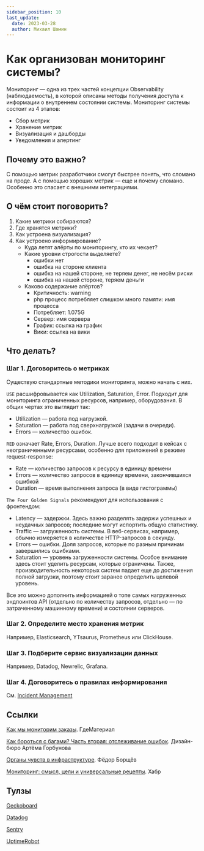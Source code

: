 ```yaml
---
sidebar_position: 10
last_update:
  date: 2023-03-28
  author: Михаил Шамин
---
```


# Как организован мониторинг системы?
Мониторинг — одна из трех частей концепции Observability (наблюдаемость), в которой описаны методы получения доступа к информации о внутреннем состоянии системы. Мониторинг системы состоит из 4 этапов:
   - Сбор метрик
   - Хранение метрик
   - Визуализация и дашборды
   - Уведомления и алертинг

## Почему это важно? 
С помощью метрик разработчики смогут быстрее понять, что сломано на проде. А с помощью хороших метрик — еще и почему сломано. Особенно это спасает с внешними интеграциями.

## О чём стоит поговорить?
1. Какие метрики собираются?
2. Где хранятся метрики?
3. Как устроена визуализация?
4. Как устроено информирование?
   - Куда летят алёрты по мониторингу, кто их чекает?
   - Какие уровни строгости выделяете? 
     - ошибки нет
     - ошибка на стороне клиента
     - ошибка на нашей стороне, не теряем денег, не несём риски
     - ошибка на нашей стороне, теряем деньги
   - Каково содержание алёртов?
     - Критичность: warning
     - php процесс потребляет слишком много памяти: имя процесса
     - Потребляет: 1.075G
     - Сервер: имя сервера
     - График: ссылка на график
     - Вики: ссылка на вики

## Что делать?
### Шаг 1. Договоритесь о метриках
Существую стандартные методики мониторинга, можно начать с них. 

`USE` расшифровывается как Utilization, Saturation, Error. Подходит для мониторинга ограниченных ресурсов, например, оборудования. В общих чертах это выглядит так:
- Utilization — работа под нагрузкой.
- Saturation — работа под сверхнагрузкой (задачи в очереди).
- Errors — количество ошибок.

`RED` означает Rate, Errors, Duration. Лучше всего подходит в кейсах с неограниченными ресурсами, особенно для приложений в режиме request-response:
- Rate — количество запросов к ресурсу в единицу времени
- Errors — количество запросов в единицу времени, закончившихся ошибкой
- Duration — время выполнения запроса (в виде гистограммы)

`The Four Golden Signals` рекомендуют для использования с фронтендом:
- Latency — задержки. Здесь важно разделять задержи успешных и неудачных запросов; последние могут испортить общую статистику.
- Traffic — загруженность системы. В веб-сервисах, например, обычно измеряется в количестве HTTP-запросов в секунду.
- Errors — ошибки. Доля запросов, которые по разным причинам завершились ошибками. 
- Saturation — уровень загруженности системы. Особое внимание здесь стоит уделить ресурсам, которые ограничены. Также, производительность некоторых систем падает еще до достижения полной загрузки, поэтому стоит заранее определить целевой уровень.

Все это можно дополнить информацией о топе самых нагруженных эндпоинтов API (отдельно по количеству запросов, отдельно — по затраченному машинному времени) и состоянии серверов.

### Шаг 2. Определите место хранения метрик
Например, Elasticsearch, YTsaurus, Prometheus или ClickHouse.

### Шаг 3. Подберите сервис визуализации данных
Например, Datadog, Newrelic, Grafana.

### Шаг 4. Договоритесь о правилах информирования
См. [Incident Management](./incident/index.md)

## Ссылки
[Как мы мониторим заказы](./develop/../attachments/mtrlMonitoring.pdf). ГдеМатериал

[Как бороться с багами? Часть вторая: отслеживание ошибок](https://bureau.ru/soviet/20180329/). Дизайн-бюро Артёма Горбунова

[Органы чувств в инфраструктуре](https://borshev.com/devops-signals/). Фёдор Борщёв

[Мониторинг: смысл, цели и универсальные рецепты](https://habr.com/ru/company/web3_tech/blog/711816/). Хабр

## Тулзы

[Geckoboard](https://www.geckoboard.com)

[Datadog](https://www.datadoghq.com)

[Sentry](https://sentry.io/welcome/)

[UptimeRobot](https://uptimerobot.com)